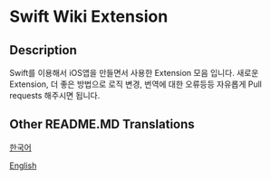 # Swift Wiki Extension

## Description

Swift를 이용해서 iOS앱을 만들면서 사용한 Extension 모음 입니다.
새로운 Extension, 더 좋은 방법으로 로직 변경, 번역에 대한 오류등등 자유롭게 Pull requests 해주시면 됩니다.

## Other README.MD Translations

[한국어](https://github.com/myoungsc/swiftWikiExtension/blob/master/README/README_KOR.md)

[English](https://github.com/myoungsc/swiftWikiExtension/blob/master/README/README_ENG.md)

